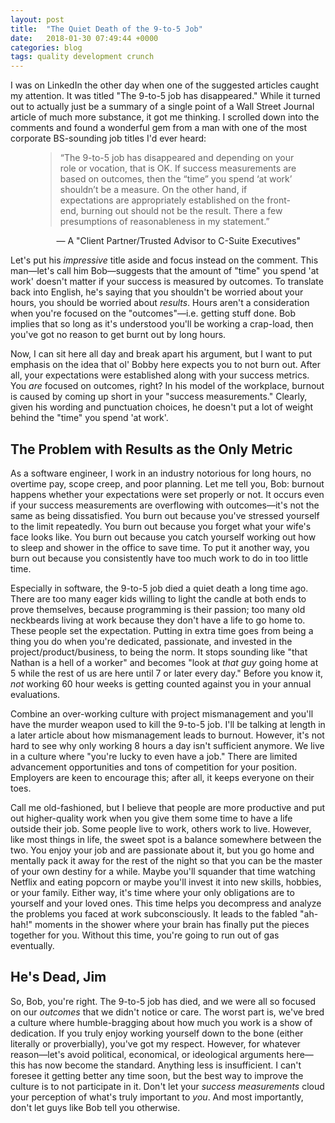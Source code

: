 ```yaml
---
layout: post
title:  "The Quiet Death of the 9-to-5 Job"
date:   2018-01-30 07:49:44 +0000
categories: blog
tags: quality development crunch
---
```


I was on LinkedIn the other day when one of the suggested articles caught my attention. It was titled "The 9-to-5 job has disappeared." While it turned out to actually just be a summary of a single point of a Wall Street Journal article of much more substance, it got me thinking. I scrolled down into the comments and found a wonderful gem from a man with one of the most corporate BS-sounding job titles I'd ever heard:

<figure>
  <blockquote>
    <span>&#147;</span>The 9-to-5 job has disappeared and depending on your role or vocation, that is OK.  If success measurements are based on outcomes, then the “time” you spend ‘at work’ shouldn’t be a measure.  On the other hand, if expectations are appropriately established on the front-end, burning out should not be the result.  There a few presumptions of reasonableness in my statement.<span>&#148;</span>
  </blockquote>
  <figcaption style="text-align:right;">&mdash; A "Client Partner/Trusted Advisor to C-Suite Executives"</figcaption>
</figure>

Let's put his _impressive_ title aside and focus instead on the comment. This man—let's call him Bob—suggests that the amount of "time" you spend 'at work' doesn't matter if your success is measured by outcomes. To translate back into English, he's saying that you shouldn't be worried about your hours, you should be worried about _results_. Hours aren't a consideration when you're focused on the "outcomes"—i.e. getting stuff done. Bob implies that so long as it's understood you'll be working a crap-load, then you've got no reason to get burnt out by long hours.

Now, I can sit here all day and break apart his argument, but I want to put emphasis on the idea that ol' Bobby here expects you to not burn out. After all, your expectations were established along with your success metrics. You _are_ focused on outcomes, right? In his model of the workplace, burnout is caused by coming up short in your "success measurements." Clearly, given his wording and punctuation choices, he doesn't put a lot of weight behind the "time" you spend 'at work'.

## The Problem with Results as the Only Metric

As a software engineer, I work in an industry notorious for long hours, no overtime pay, scope creep, and poor planning. Let me tell you, Bob: burnout happens whether your expectations were set properly or not. It occurs even if your success measurements are overflowing with outcomes—it's not the same as being dissatisfied. You burn out because you've stressed yourself to the limit repeatedly. You burn out because you forget what your wife's face looks like. You burn out because you catch yourself working out how to sleep and shower in the office to save time. To put it another way, you burn out because you consistently have too much work to do in too little time.

Especially in software, the 9-to-5 job died a quiet death a long time ago. There are too many eager kids willing to light the candle at both ends to prove themselves, because programming is their passion; too many old neckbeards living at work because they don't have a life to go home to. These people set the expectation. Putting in extra time goes from being a thing you do when you're dedicated, passionate, and invested in the project/product/business, to being the norm. It stops sounding like "that Nathan is a hell of a worker" and becomes "look at _that guy_ going home at 5 while the rest of us are here until 7 or later every day." Before you know it, _not_ working 60 hour weeks is getting counted against you in your annual evaluations.

Combine an over-working culture with project mismanagement and you'll have the murder weapon used to kill the 9-to-5 job. I'll be talking at length in a later article about how mismanagement leads to burnout. However, it's not hard to see why only working 8 hours a day isn't sufficient anymore. We live in a culture where "you're lucky to even have a job." There are limited advancement opportunities and tons of competition for your position. Employers are keen to encourage this; after all, it keeps everyone on their toes.

Call me old-fashioned, but I believe that people are more productive and put out higher-quality work when you give them some time to have a life outside their job. Some people live to work, others work to live. However, like most things in life, the sweet spot is a balance somewhere between the two. You enjoy your job and are passionate about it, but you go home and mentally pack it away for the rest of the night so that you can be the master of your own destiny for a while. Maybe you'll squander that time watching Netflix and eating popcorn or maybe you'll invest it into new skills, hobbies, or your family. Either way, it's time where your only obligations are to yourself and your loved ones. This time helps you decompress and analyze the problems you faced at work subconsciously. It leads to the fabled "ah-hah!" moments in the shower where your brain has finally put the pieces together for you. Without this time, you're going to run out of gas eventually.

## He's Dead, Jim

So, Bob, you're right. The 9-to-5 job has died, and we were all so focused on our _outcomes_ that we didn't notice or care. The worst part is, we've bred a culture where humble-bragging about how much you work is a show of dedication. If you truly enjoy working yourself down to the bone (either literally or proverbially), you've got my respect. However, for whatever reason—let's avoid political, economical, or ideological arguments here—this has now become the standard. Anything less is insufficient. I can't foresee it getting better any time soon, but the best way to improve the culture is to not participate in it. Don't let your _success measurements_ cloud your perception of what's truly important to _you_. And most importantly, don't let guys like Bob tell you otherwise.